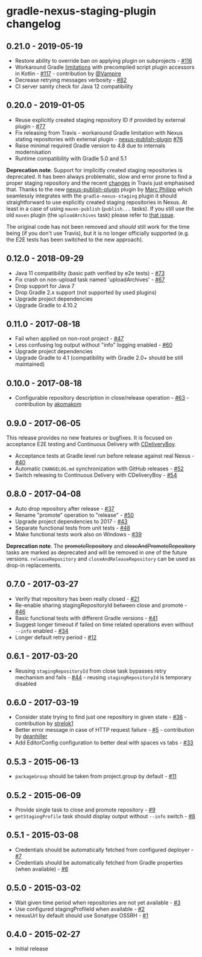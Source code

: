 # gradle-nexus-staging-plugin changelog

## 0.21.0 - 2019-05-19

 - Restore ability to override ban on applying plugin on subprojects - [#116](https://github.com/Codearte/gradle-nexus-staging-plugin/issues/116)
 - Workaround Gradle [limitations](https://github.com/gradle/gradle/issues/9386) with precompiled script plugin accessors in Kotlin - [#117](https://github.com/Codearte/gradle-nexus-staging-plugin/pull/117) - contribution by [@Vampire](https://github.com/Vampire)
 - Decrease retrying messages verbosity - [#82](https://github.com/Codearte/gradle-nexus-staging-plugin/issues/82)
 - CI server sanity check for Java 12 compatibility

## 0.20.0 - 2019-01-05

 - Reuse explicitly created staging repository ID if provided by external plugin - [#77](https://github.com/Codearte/gradle-nexus-staging-plugin/issues/77)
 - Fix releasing from Travis - workaround Gradle limitation with Nexus stating repositories with external plugin - [nexus-publish-plugin](https://github.com/marcphilipp/nexus-publish-plugin/) [#76](https://github.com/Codearte/gradle-nexus-staging-plugin/issues/76) 
 - Raise minimal required Gradle version to 4.8 due to internals modernisation
 - Runtime compatibility with Gradle 5.0 and 5.1
 
**Deprecation note**. Support for implicitly created staging repositories is deprecated. It has been always problematic, slow and error prone
to find a proper staging repository and the recent [changes](https://github.com/travis-ci/travis-ci/issues/9555) in Travis just emphasised that.
Thanks to the new [nexus-publish-plugin](https://github.com/marcphilipp/nexus-publish-plugin/) plugin by
[Marc Philipp](https://github.com/marcphilipp) which seamlessly integrates with the `gradle-nexus-staging` plugin it should straightforward to use
explicitly created staging repositories in Nexus. At least in a case of using `maven-publish` (`publish...` tasks). If you still use the old `maven`
plugin (the `uploadArchives` task) please refer to [that issue](https://github.com/marcphilipp/nexus-publish-plugin/issues/8).

The original code has not been removed and *should* still work for the time being (if you don't use Travis), but it is no longer officially
supported (e.g. the E2E tests has been switched to the new approach).   

## 0.12.0 - 2018-09-29

 - Java 11 compatibility (basic path verified by e2e tests) - [#73](https://github.com/Codearte/gradle-nexus-staging-plugin/issues/73)
 - Fix crash on non-upload task named 'uploadArchives' - [#67](https://github.com/szpak/CDeliveryBoy/issues/#67)
 - Drop support for Java 7
 - Drop Gradle 2.x support (not supported by used plugins) 
 - Upgrade project dependencies
 - Upgrade Gradle to 4.10.2

## 0.11.0 - 2017-08-18

 - Fail when applied on non-root project - [#47](https://github.com/Codearte/gradle-nexus-staging-plugin/issues/47)
 - Less confusing log output without "info" logging enabled - [#60](https://github.com/Codearte/gradle-nexus-staging-plugin/issues/60) 
 - Upgrade project dependencies
 - Upgrade Gradle to 4.1 (compatibility with Gradle 2.0+ should be still maintained)
 
## 0.10.0 - 2017-08-18

 - Configurable repository description in close/release operation - [#63](https://github.com/Codearte/gradle-nexus-staging-plugin/pull/63) - contribution by [akomakom](https://github.com/akomakom)

## 0.9.0 - 2017-06-05

This release provides no new features or bugfixes. It is focused on acceptance E2E testing and Continuous Delivery
with [CDeliveryBoy](https://travis-ci.org/szpak/CDeliveryBoy). 

 - Acceptance tests at Gradle level run before release against real Nexus - [#40](https://github.com/Codearte/gradle-nexus-staging-plugin/issues/40)
 - Automatic `CHANGELOG.md` synchronization with GitHub releases - [#52](https://github.com/Codearte/gradle-nexus-staging-plugin/issues/52)
 - Switch releasing to Continuous Delivery with CDeliveryBoy - [#54](https://github.com/Codearte/gradle-nexus-staging-plugin/issues/54)

## 0.8.0 - 2017-04-08

 - Auto drop repository after release - [#37](https://github.com/Codearte/gradle-nexus-staging-plugin/issues/37)
 - Rename "promote" operation to "release" - [#50](https://github.com/Codearte/gradle-nexus-staging-plugin/issues/50)
 - Upgrade project dependencies to 2017 - [#43](https://github.com/Codearte/gradle-nexus-staging-plugin/issues/43)
 - Separate functional tests from unit tests - [#48](https://github.com/Codearte/gradle-nexus-staging-plugin/issues/48)
 - Make functional tests work also on Windows - [#39](https://github.com/Codearte/gradle-nexus-staging-plugin/issues/39)

**Deprecation note**. The ~~promoteRepository~~ and ~~closeAndPromoteRepository~~ tasks are marked as deprecated and will be removed
in one of the future versions. `releaseRepository` and `closeAndReleaseRepository` can be used as drop-in replacements. 

## 0.7.0 - 2017-03-27

 - Verify that repository has been really closed - [#21](https://github.com/Codearte/gradle-nexus-staging-plugin/issues/21)
 - Re-enable sharing stagingRepositoryId between close and promote - [#46](https://github.com/Codearte/gradle-nexus-staging-plugin/issues/46)
 - Basic functional tests with different Gradle versions - [#41](https://github.com/Codearte/gradle-nexus-staging-plugin/issues/41)
 - Suggest longer timeout if failed on time related operations even without `--info` enabled - [#34](https://github.com/Codearte/gradle-nexus-staging-plugin/issues/34) 
 - Longer default retry period  - [#12](https://github.com/Codearte/gradle-nexus-staging-plugin/issues/12)

## 0.6.1 - 2017-03-20

 - Reusing `stagingRepositoryId` from close task bypasses retry mechanism and fails - [#44](https://github.com/Codearte/gradle-nexus-staging-plugin/issues/44) - reusing `stagingRepositoryId` is temporary disabled

## 0.6.0 - 2017-03-19

 - Consider state trying to find just one repository in given state - [#36](https://github.com/Codearte/gradle-nexus-staging-plugin/issues/36) - contribution by [strelok1](https://github.com/strelok1)
 - Better error message in case of HTTP request failure - [#5](https://github.com/Codearte/gradle-nexus-staging-plugin/issues/5) - contribution by [deanhiller](https://github.com/deanhiller)
 - Add EditorConfig configuration to better deal with spaces vs tabs - [#33](https://github.com/Codearte/gradle-nexus-staging-plugin/issues/33)

## 0.5.3 - 2015-06-13

 - `packageGroup` should be taken from project.group by default - [#11](https://github.com/Codearte/gradle-nexus-staging-plugin/issues/11)

## 0.5.2 - 2015-06-09

 - Provide single task to close and promote repository - [#9](https://github.com/Codearte/gradle-nexus-staging-plugin/issues/9)
 - `getStagingProfile` task should display output without `--info` switch - [#8](https://github.com/Codearte/gradle-nexus-staging-plugin/issues/8)

## 0.5.1 - 2015-03-08

 - Credentials should be automatically fetched from configured deployer - [#7](https://github.com/Codearte/gradle-nexus-staging-plugin/issues/7)
 - Credentials should be automatically fetched from Gradle properties (when available) - [#6](https://github.com/Codearte/gradle-nexus-staging-plugin/issues/6)

## 0.5.0 - 2015-03-02

 - Wait given time period when repositories are not yet available - [#3](https://github.com/Codearte/gradle-nexus-staging-plugin/issues/3)
 - Use configured stagingProfileId when available - [#2](https://github.com/Codearte/gradle-nexus-staging-plugin/issues/2)
 - nexusUrl by default should use Sonatype OSSRH - [#1](https://github.com/Codearte/gradle-nexus-staging-plugin/issues/1)

## 0.4.0 - 2015-02-27

 - Initial release
